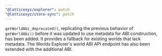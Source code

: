 ```yaml
---
"@latticexyz/explorer": patch
"@latticexyz/store-sync": patch
---
```


`getWorldAbi_deprecated()`, replicating the previous behavior of `getWorldAbi()` before it was updated to use metadata for ABI construction, has been added. It provides a fallback for existing worlds that lack metadata. The Worlds Explorer's world ABI API endpoint has also been extended with the additional ABI.
